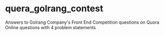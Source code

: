 # quera_golrang_contest
Answers to Golrang Company's Front End Competition questions on Quora 
Online questions with 4 problem statements
